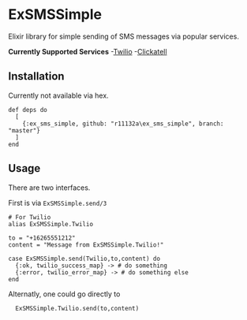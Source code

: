 # ExSMSSimple

Elixir library for simple sending of SMS messages via popular services.

**Currently Supported Services**
-[Twilio](https://www.twilio.com)
-[Clickatell](https://www.clickatell.com)

## Installation

Currently not available via hex.

```
def deps do
  [
    {:ex_sms_simple, github: "r11132a\ex_sms_simple", branch: "master"}
  ]
end
```

## Usage

There are two interfaces.

First is via `ExSMSSimple.send/3`

```
# For Twilio
alias ExSMSSimple.Twilio

to = "+16265551212"
content = "Message from ExSMSSimple.Twilio!"

case ExSMSSimple.send(Twilio,to,content) do
  {:ok, twilio_success_map} -> # do something
  {:error, twilio_error_map} -> # do something else
end

```

Alternatly, one could go directly to 
```
  ExSMSSimple.Twilio.send(to,content)
```


